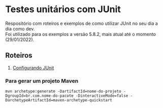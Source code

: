 
# Testes unitários com JUnit

Respositório com roteiros e exemplos de como utilizar JUnit no seu dia a dia como dev.  
Foi utilizado para os exemplos a versão 5.8.2, mais atual até o momento (29/01/2022).

## Roteiros

1. [Configurando JUnit](CONFIGURACAO.md)

### Para gerar um projeto Maven

```
mvn archetype:generate -DartifactId=nome-do-projeto -DgroupId=br.com.nome-do-pacote -DinteractiveMode=false -DarchetypeArtifactId=maven-archetype-quickstart
```
